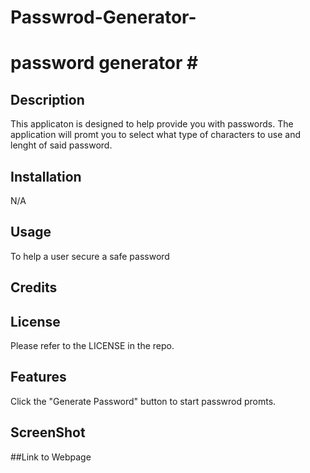 # Passwrod-Generator-

# password generator # <Module-3-Challenge>

## Description
This applicaton is designed to help provide you with passwords. The application will promt you to select what type of characters to use and lenght of said password. 
## Installation
N/A

## Usage
To help a user secure a safe password 
## Credits

## License
Please refer to the LICENSE in the repo.

## Features
Click the "Generate Password" button to start passwrod promts. 

## ScreenShot
<link 

##Link to Webpage


